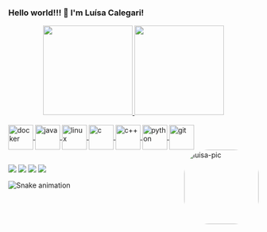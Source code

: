 ### Hello world!!! 👋 I'm Luísa Calegari!
<div align="center">
  <a href="https://github.com/lsclgr">
  <img height="180em" src="https://github-readme-stats.vercel.app/api?username=lsclgr&show_icons=true&theme=cobalt&include_all_commits=true&count_private=true"/>
  <img height="180em" src="https://github-readme-stats.vercel.app/api/top-langs/?username=lsclgr&layout=compact&langs_count=7&theme=cobalt"/>
</div>
<div style="display: inline_block"><br>
  <img align="center" alt="docker" height="50" width="50" src="https://cdn.jsdelivr.net/gh/devicons/devicon/icons/docker/docker-plain-wordmark.svg">
  <img align="center" alt="java" height="50" width="50" src="https://cdn.jsdelivr.net/gh/devicons/devicon/icons/java/java-original-wordmark.svg">
  <img align="center" alt="linux" height="50" width="50" src="https://cdn.jsdelivr.net/gh/devicons/devicon/icons/linux/linux-original.svg" >
  <img align="center" alt="c" height="50" width="50" src="https://cdn.jsdelivr.net/gh/devicons/devicon/icons/c/c-original.svg">
  <img align="center" alt="c++" height="50" width="50" src="https://cdn.jsdelivr.net/gh/devicons/devicon/icons/cplusplus/cplusplus-original.svg">
  <img align="center" alt="python" height="50" width="50" src="https://cdn.jsdelivr.net/gh/devicons/devicon/icons/python/python-original.svg">
  <img align="center" alt="git" height="50" width="50" src="https://cdn.jsdelivr.net/gh/devicons/devicon/icons/git/git-original.svg">
  <img align="right" alt="luisa-pic" height="150" style="border-radius:50px;" src="https://cdn.picrew.me/shareImg/org/202211/338224_2DI6aaWL.png">
</div>
  
  ##
 
<div> 
  <a href="mailto:calegariluisa@gmail.com"><img src="https://img.shields.io/badge/Gmail-D14836?style=for-the-badge&logo=gmail&logoColor=white" target="_blank"></a>
  <a href="https://www.instagram.com/itslucalegari/" target="_blank"><img src="https://img.shields.io/badge/-Instagram-%23E4405F?style=for-the-badge&logo=instagram&logoColor=white" target="_blank"></a>
  <a href="https://www.linkedin.com/in/luisacalegari/" target="_blank"><img src="https://img.shields.io/badge/-LinkedIn-%230077B5?style=for-the-badge&logo=linkedin&logoColor=white" target="_blank"></a> 
  <a href="https://wa.me/5531980115366" target="_blank"><img src="https://img.shields.io/badge/WhatsApp-25D366?style=for-the-badge&logo=whatsapp&logoColor=white" target="_blank"></a> 
 
  ![Snake animation](https://github.com/lsclgr/lsclgr/blob/output/github-contribution-grid-snake.svg)
 
</div>
